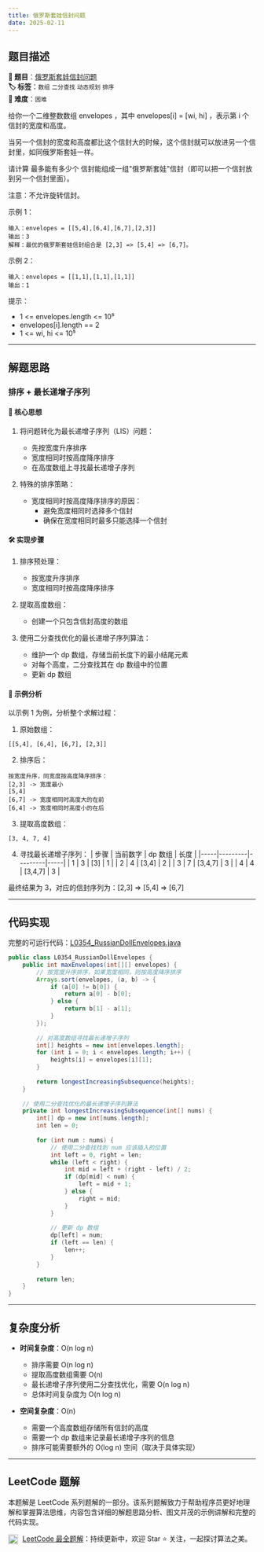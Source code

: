 ```yaml
---
title: 俄罗斯套娃信封问题
date: 2025-02-11
---
```


## 题目描述

**🔗 题目**：[俄罗斯套娃信封问题](https://leetcode.cn/problems/russian-doll-envelopes/)  
**🏷️ 标签**：`数组` `二分查找` `动态规划` `排序`  
**🔴 难度**：`困难`  

给你一个二维整数数组 envelopes ，其中 envelopes[i] = [wi, hi] ，表示第 i 个信封的宽度和高度。

当另一个信封的宽度和高度都比这个信封大的时候，这个信封就可以放进另一个信封里，如同俄罗斯套娃一样。

请计算 最多能有多少个 信封能组成一组"俄罗斯套娃"信封（即可以把一个信封放到另一个信封里面）。

注意：不允许旋转信封。

示例 1：
```
输入：envelopes = [[5,4],[6,4],[6,7],[2,3]]
输出：3
解释：最优的俄罗斯套娃信封组合是 [2,3] => [5,4] => [6,7]。
```

示例 2：
```
输入：envelopes = [[1,1],[1,1],[1,1]]
输出：1
```

提示：
- 1 <= envelopes.length <= 10⁵
- envelopes[i].length == 2
- 1 <= wi, hi <= 10⁵

---

## 解题思路
### 排序 + 最长递增子序列

#### 📝 核心思想
1. 将问题转化为最长递增子序列（LIS）问题：
   - 先按宽度升序排序
   - 宽度相同时按高度降序排序
   - 在高度数组上寻找最长递增子序列

2. 特殊的排序策略：
   - 宽度相同时按高度降序排序的原因：
     - 避免宽度相同时选择多个信封
     - 确保在宽度相同时最多只能选择一个信封

#### 🛠️ 实现步骤
1. 排序预处理：
   - 按宽度升序排序
   - 宽度相同时按高度降序排序

2. 提取高度数组：
   - 创建一个只包含信封高度的数组

3. 使用二分查找优化的最长递增子序列算法：
   - 维护一个 dp 数组，存储当前长度下的最小结尾元素
   - 对每个高度，二分查找其在 dp 数组中的位置
   - 更新 dp 数组

#### 🧩 示例分析
以示例 1 为例，分析整个求解过程：

1. 原始数组：
```
[[5,4], [6,4], [6,7], [2,3]]
```

2. 排序后：
```
按宽度升序，同宽度按高度降序排序：
[2,3] -> 宽度最小
[5,4]
[6,7] -> 宽度相同时高度大的在前
[6,4] -> 宽度相同时高度小的在后
```

3. 提取高度数组：
```
[3, 4, 7, 4]
```

4. 寻找最长递增子序列：
| 步骤 | 当前数字 | dp 数组 | 长度 |
|-----|---------|---------|-----|
| 1 | 3 | [3] | 1 |
| 2 | 4 | [3,4] | 2 |
| 3 | 7 | [3,4,7] | 3 |
| 4 | 4 | [3,4,7] | 3 |

最终结果为 3，对应的信封序列为：[2,3] => [5,4] => [6,7]

---

## 代码实现

完整的可运行代码：[L0354_RussianDollEnvelopes.java](../src/main/java/L0354_RussianDollEnvelopes.java)

```java
public class L0354_RussianDollEnvelopes {
    public int maxEnvelopes(int[][] envelopes) {
        // 按宽度升序排序，如果宽度相同，则按高度降序排序
        Arrays.sort(envelopes, (a, b) -> {
            if (a[0] != b[0]) {
                return a[0] - b[0];
            } else {
                return b[1] - a[1];
            }
        });
        
        // 对高度数组寻找最长递增子序列
        int[] heights = new int[envelopes.length];
        for (int i = 0; i < envelopes.length; i++) {
            heights[i] = envelopes[i][1];
        }
        
        return longestIncreasingSubsequence(heights);
    }
    
    // 使用二分查找优化的最长递增子序列算法
    private int longestIncreasingSubsequence(int[] nums) {
        int[] dp = new int[nums.length];
        int len = 0;
        
        for (int num : nums) {
            // 使用二分查找找到 num 应该插入的位置
            int left = 0, right = len;
            while (left < right) {
                int mid = left + (right - left) / 2;
                if (dp[mid] < num) {
                    left = mid + 1;
                } else {
                    right = mid;
                }
            }
            
            // 更新 dp 数组
            dp[left] = num;
            if (left == len) {
                len++;
            }
        }
        
        return len;
    }
}
```

---

## 复杂度分析

- **时间复杂度**：O(n log n)
  - 排序需要 O(n log n)
  - 提取高度数组需要 O(n)
  - 最长递增子序列使用二分查找优化，需要 O(n log n)
  - 总体时间复杂度为 O(n log n)

- **空间复杂度**：O(n)
  - 需要一个高度数组存储所有信封的高度
  - 需要一个 dp 数组来记录最长递增子序列的信息
  - 排序可能需要额外的 O(log n) 空间（取决于具体实现）

---

## LeetCode 题解

本题解是 LeetCode 系列题解的一部分。该系列题解致力于帮助程序员更好地理解和掌握算法思维，内容包含详细的解题思路分析、图文并茂的示例讲解和完整的代码实现。

<img src="https://github.githubassets.com/images/modules/logos_page/GitHub-Mark.png" alt="GitHub" width="20" style="vertical-align: middle; margin-right: 5px"> [LeetCode 最全题解](https://github.com/LjyYano/LeetCode)：持续更新中，欢迎 Star ⭐️ 关注，一起探讨算法之美。 